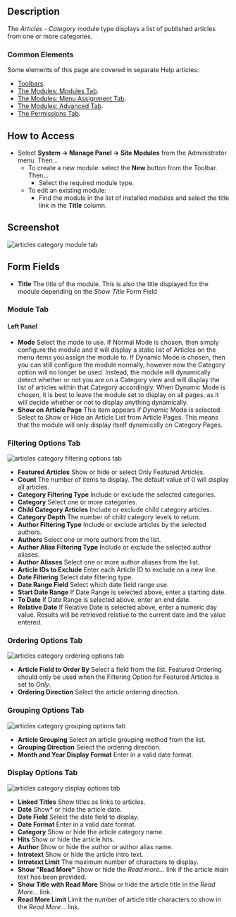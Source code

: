 <!-- Filename: Help4.x:Site_Modules:_Articles_-_Category / Display title: Modules: Articles - Category -->

## Description

The *Articles - Category* module type displays a list of published
articles from one or more categories.

### Common Elements

Some elements of this page are covered in separate Help articles:

* [Toolbars](jdocmanual?article=help/common-elements/toolbars).
* [The Modules: Modules Tab](jdocmanual?article=help/modules/modules-module-tab).
* [The Modules: Menu Assignment Tab](jdocmanual?article=help/modules/modules-menu-assignment-tab).
* [The Modules: Advanced Tab](jdocmanual?article=help/modules/modules-advanced-tab).
* [The Permissions Tab](jdocmanual?article=help/common-elements/edit-permissions).

<!-- ToDo: A tutorial to show how to use this module -->

## How to Access

- Select **System → Manage Panel → Site Modules** from the
  Administrator menu. Then...
  - To create a new module: select the **New** button from the Toolbar. Then...
    - Select the required module type.
  - To edit an existing module:
    - Find the module in the list of installed modules and select the
      title link in the **Title** column.

## Screenshot

![articles category module tab](../../../en/images/modules-site/modules-articles-category-module-tab.png)

## Form Fields

- **Title** The title of the module. This is also the title displayed
  for the module depending on the *Show Title* Form Field

### Module Tab

#### Left Panel

- **Mode** Select the mode to use. If Normal Mode is chosen, then simply 
  configure the module and it will display a static list of Articles on 
  the menu items you assign the module to. If Dynamic Mode is chosen, then 
  you can still configure the module normally, however now the Category option 
  will no longer be used. Instead, the module will dynamically detect whether 
  or not you are on a Category view and will display the list of articles within
  that Category accordingly. When Dynamic Mode is chosen, it is best to
  leave the module set to display on all pages, as it will decide
  whether or not to display anything dynamically.
- **Show on Article Page** This item appears if *Dynamic* Mode is selected. 
  Select to Show or Hide an Article List from Article Pages. This means that 
  the module will only display itself dynamically on Category Pages.

### Filtering Options Tab

![articles category filtering options tab](../../../en/images/modules-site/modules-articles-category-filtering-options-tab.png)

- **Featured Articles** Show or hide or select Only Featured Articles.
- **Count** The number of items to display. The default value of 0 will
  display all articles.
- **Category Filtering Type** Include or exclude the selected categories.
- **Category** Select one or more categories.
- **Child Category Articles** Include or exclude child category articles.
- **Category Depth** The number of child category levels to return.
- **Author Filtering Type** Include or exclude articles by the selected authors.
- **Authors** Select one or more authors from the list.
- **Author Alias Filtering Type** Include or exclude the selected author aliases.
- **Author Aliases** Select one or more author aliases from the list.
- **Article IDs to Exclude** Enter each Article ID to exclude on a new line.
- **Date Filtering** Select date filtering type.
- **Date Range Field** Select which date field range use.
- **Start Date Range** If Date Range is selected above, enter a starting date.
- **To Date** If Date Range is selected above, enter an end date.
- **Relative Date** If Relative Date is selected above, enter a numeric day 
  value. Results will be retrieved relative to the current date and the value 
  entered.

### Ordering Options Tab

![articles category ordering options tab](../../../en/images/modules-site/modules-articles-category-ordering-options-tab.png)

- **Article Field to Order By** Select a field from the list. Featured
  Ordering should only be used when the Filtering Option for Featured
  Articles is set to *Only*.
- **Ordering Direction** Select the article ordering direction.

### Grouping Options Tab

![articles category grouping options tab](../../../en/images/modules-site/modules-articles-category-grouping-options-tab.png)

- **Article Grouping** Select an article grouping method from the list.
- **Grouping Direction** Select the ordering direction.
- **Month and Year Display Format** Enter in a valid date format.

### Display Options Tab

![articles category display options tab](../../../en/images/modules-site/modules-articles-category-display-options-tab.png)

- **Linked Titles** Show titles as links to articles.
- **Date** Show* or hide the article date.
- **Date Field** Select the date field to display.
- **Date Format** Enter in a valid date format.
- **Category** Show or hide the article category name.
- **Hits** Show or hide the article hits.
- **Author** Show or hide the author or author alias name.
- **Introtext** Show or hide the article intro text.
- **Introtext Limit** The maximum number of characters to display.
- **Show "Read More"** Show or hide the *Read more...* link if the article 
  main text has been provided.
- **Show Title with Read More** Show or hide the article title in the 
  *Read More...* link.
- **Read More Limit** Limit the number of article title characters to show in 
  the *Read More...* link.
